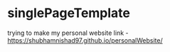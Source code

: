 # singlePageTemplate
trying to make my personal website
link - https://shubhamnishad97.github.io/personalWebsite/
